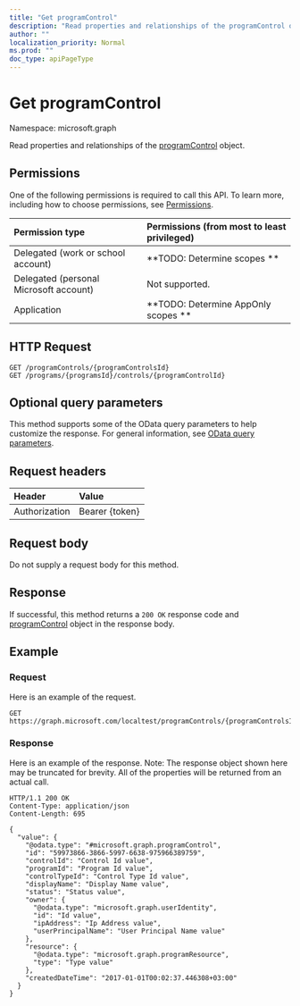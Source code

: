 ```yaml
---
title: "Get programControl"
description: "Read properties and relationships of the programControl object."
author: ""
localization_priority: Normal
ms.prod: ""
doc_type: apiPageType
---
```


# Get programControl

Namespace: microsoft.graph

Read properties and relationships of the [programControl](../resources/programcontrol.md) object.

## Permissions
One of the following permissions is required to call this API. To learn more, including how to choose permissions, see [Permissions](/concepts/permissions-reference.md).

|Permission type|Permissions (from most to least privileged)|
|:---|:---|
|Delegated (work or school account)|**TODO: Determine scopes **|
|Delegated (personal Microsoft account)|Not supported.|
|Application|**TODO: Determine AppOnly scopes **|

## HTTP Request
<!-- {
  "blockType": "ignored"
}
-->
``` http
GET /programControls/{programControlsId}
GET /programs/{programsId}/controls/{programControlId}
```

## Optional query parameters
This method supports some of the OData query parameters to help customize the response. For general information, see [OData query parameters](/graph/query-parameters).

## Request headers
|Header|Value|
|:---|:---|
|Authorization|Bearer {token}|

## Request body
Do not supply a request body for this method.

## Response
If successful, this method returns a `200 OK` response code and [programControl](../resources/programcontrol.md) object in the response body.

## Example

### Request
Here is an example of the request.
<!-- {
  "blockType": "request",
  "name": "get_programcontrol"
}
-->
``` http
GET https://graph.microsoft.com/localtest/programControls/{programControlsId}
```

### Response
Here is an example of the response. Note: The response object shown here may be truncated for brevity. All of the properties will be returned from an actual call.
<!-- {
  "blockType": "response",
  "truncated": true,
  "@odata.type": "microsoft.graph.programControl"
}
-->
``` http
HTTP/1.1 200 OK
Content-Type: application/json
Content-Length: 695

{
  "value": {
    "@odata.type": "#microsoft.graph.programControl",
    "id": "59973866-3866-5997-6638-975966389759",
    "controlId": "Control Id value",
    "programId": "Program Id value",
    "controlTypeId": "Control Type Id value",
    "displayName": "Display Name value",
    "status": "Status value",
    "owner": {
      "@odata.type": "microsoft.graph.userIdentity",
      "id": "Id value",
      "ipAddress": "Ip Address value",
      "userPrincipalName": "User Principal Name value"
    },
    "resource": {
      "@odata.type": "microsoft.graph.programResource",
      "type": "Type value"
    },
    "createdDateTime": "2017-01-01T00:02:37.446308+03:00"
  }
}
```

